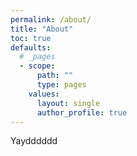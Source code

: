 ```yaml
---
permalink: /about/
title: "About"
toc: true
defaults:
  # _pages
  - scope:
      path: ""
      type: pages
    values:
      layout: single
      author_profile: true
---
```


Yaydddddd
